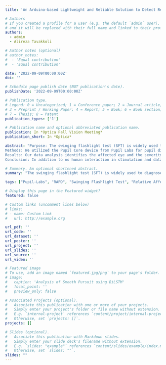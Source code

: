```yaml
---
title: 'An Arduino-based Lightweight and Reliable Solution to Detect Relative Afferent Pupillary Defect'

# Authors
# If you created a profile for a user (e.g. the default `admin` user), write the username (folder name) here
# and it will be replaced with their full name and linked to their profile.
authors:
  - admin
  - Alireza Tavakkoli

# Author notes (optional)
# author_notes:
#  - 'Equal contribution'
#  - 'Equal contribution'

date: '2022-09-09T00:00:00Z'
doi: ''

# Schedule page publish date (NOT publication's date).
publishDate: '2022-09-09T00:00:00Z'

# Publication type.
# Legend: 0 = Uncategorized; 1 = Conference paper; 2 = Journal article;
# 3 = Preprint / Working Paper; 4 = Report; 5 = Book; 6 = Book section;
# 7 = Thesis; 8 = Patent
publication_types: ['1']

# Publication name and optional abbreviated publication name.
publication: In *Optica Fall Vision Meeting*
publication_short: In *Optica*

abstract: "Purpose: The swinging flashlight test (SFT) is widely used to diagnose any lesion in the afferent visual pathway which causes an asymmetric pupillary reaction in response to light, known as a relative afferent pupillary defect (RAPD). Due to the high subjectivity associated with traditional SFT, we propose an Arduino-based automated RAPD detection system. 
Methods: We utilized the Pupil Core device from Pupil Labs for pupil diameter data. To control the duration and intensity of illumination properly, we developed an Arduino-based lighting system for each eye and experimented with 0.3 and 0.6 log unit reduced illumination in each eye to create an artificial asymmetric pupillary response. We evaluated the score for each illumination level based on the difference in the pupil diameter amplitude and used linear regression to obtain the final score. 18 controls and 7 optic nerve patients with a history of RAPD participated in this study.
Results: Our data analysis identifies the affected eye and the severity of RAPD, which is then converted to the Bells grading. Results from our experiments mirror the clinical records with 100% specificity and sensitivity. Our study suggests this approach has a precision level of less than 0.1 mm pupil diameter, which can considerably improve early detection.
Conclusion: In addition to no human interaction in stimulation and data collection, our solution weighs similar to any wearing glasses proving to be more practical, objective and reliable."

# Summary. An optional shortened abstract.
summary: "The swinging flashlight test (SFT) is widely used to diagnose any lesion in the afferent visual pathway which causes an asymmetric pupillary reaction in response to light, known as a relative afferent pupillary defect (RAPD). Due to the high subjectivity associated with traditional SFT, we propose an Arduino-based automated RAPD detection system. "

tags: ["Pupil-Labs", "RAPD", "Swinging Flashlight Test", "Relative Afferent Pupillary Defect"]

# Display this page in the Featured widget?
featured: false

# Custom links (uncomment lines below)
# links:
# - name: Custom Link
#   url: http://example.org

url_pdf: ''
url_code: ''
url_dataset: ''
url_poster: ''
url_project: ''
url_slides: ''
url_source: ''
url_video: ''

# Featured image
# To use, add an image named `featured.jpg/png` to your page's folder.
# image:
#   caption: 'Analysis of Smooth Pursuit using BiLSTM'
#   focal_point: ''
#   preview_only: false

# Associated Projects (optional).
#   Associate this publication with one or more of your projects.
#   Simply enter your project's folder or file name without extension.
#   E.g. `internal-project` references `content/project/internal-project/index.md`.
#   Otherwise, set `projects: []`.
projects: []

# Slides (optional).
#   Associate this publication with Markdown slides.
#   Simply enter your slide deck's filename without extension.
#   E.g. `slides: "example"` references `content/slides/example/index.md`.
#   Otherwise, set `slides: ""`.
slides: ""
---
```


